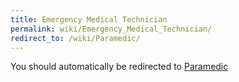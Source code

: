 ```yaml
---
title: Emergency Medical Technician
permalink: wiki/Emergency_Medical_Technician/
redirect_to: /wiki/Paramedic/
---
```


You should automatically be redirected to [Paramedic](/wiki/Paramedic/)
